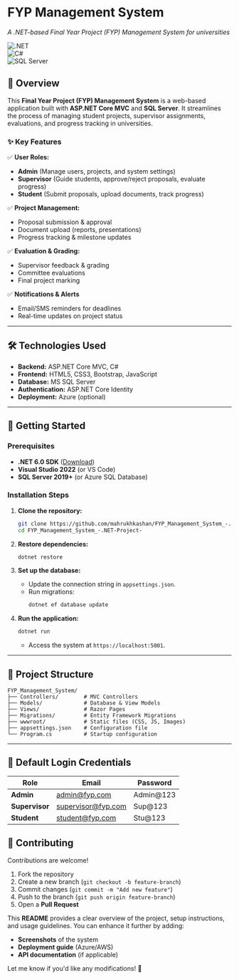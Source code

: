 # **FYP Management System**  
*A .NET-based Final Year Project (FYP) Management System for universities*  

![.NET](https://img.shields.io/badge/.NET-6.0-blue)  
![C#](https://img.shields.io/badge/C%23-10.0-green)  
![SQL Server](https://img.shields.io/badge/SQL%20Server-2019-orange)  

## **📌 Overview**  
This **Final Year Project (FYP) Management System** is a web-based application built with **ASP.NET Core MVC** and **SQL Server**. It streamlines the process of managing student projects, supervisor assignments, evaluations, and progress tracking in universities.  

### **✨ Key Features**  
✅ **User Roles:**  
- **Admin** (Manage users, projects, and system settings)  
- **Supervisor** (Guide students, approve/reject proposals, evaluate progress)  
- **Student** (Submit proposals, upload documents, track progress)  

✅ **Project Management:**  
- Proposal submission & approval  
- Document upload (reports, presentations)  
- Progress tracking & milestone updates  

✅ **Evaluation & Grading:**  
- Supervisor feedback & grading  
- Committee evaluations  
- Final project marking  

✅ **Notifications & Alerts**  
- Email/SMS reminders for deadlines  
- Real-time updates on project status  

---

## **🛠️ Technologies Used**  
- **Backend:** ASP.NET Core MVC, C#  
- **Frontend:** HTML5, CSS3, Bootstrap, JavaScript  
- **Database:** MS SQL Server  
- **Authentication:** ASP.NET Core Identity  
- **Deployment:** Azure (optional)  

---

## **🚀 Getting Started**  

### **Prerequisites**  
- **.NET 6.0 SDK** ([Download](https://dotnet.microsoft.com/download))  
- **Visual Studio 2022** (or VS Code)  
- **SQL Server 2019+** (or Azure SQL Database)  

### **Installation Steps**  
1. **Clone the repository:**  
   ```bash
   git clone https://github.com/mahrukhkashan/FYP_Management_System_-.NET-Project-.git
   cd FYP_Management_System_-.NET-Project-
   ```

2. **Restore dependencies:**  
   ```bash
   dotnet restore
   ```

3. **Set up the database:**  
   - Update the connection string in `appsettings.json`.  
   - Run migrations:  
     ```bash
     dotnet ef database update
     ```

4. **Run the application:**  
   ```bash
   dotnet run
   ```
   - Access the system at `https://localhost:5001`.  

---

## **📂 Project Structure**  
```
FYP_Management_System/
├── Controllers/        # MVC Controllers
├── Models/             # Database & View Models
├── Views/              # Razor Pages
├── Migrations/         # Entity Framework Migrations
├── wwwroot/            # Static files (CSS, JS, Images)
├── appsettings.json    # Configuration file
└── Program.cs          # Startup configuration
```

---

## **🔐 Default Login Credentials**  
| Role       | Email               | Password  |
|------------|---------------------|----------|
| **Admin**  | admin@fyp.com       | Admin@123|
| **Supervisor** | supervisor@fyp.com | Sup@123  |
| **Student** | student@fyp.com    | Stu@123  |


## **🤝 Contributing**  
Contributions are welcome!  
1. Fork the repository  
2. Create a new branch (`git checkout -b feature-branch`)  
3. Commit changes (`git commit -m "Add new feature"`)  
4. Push to the branch (`git push origin feature-branch`)  
5. Open a **Pull Request**  



This **README** provides a clear overview of the project, setup instructions, and usage guidelines. You can enhance it further by adding:  
- **Screenshots** of the system  
- **Deployment guide** (Azure/AWS)  
- **API documentation** (if applicable)  

Let me know if you'd like any modifications! 🚀
